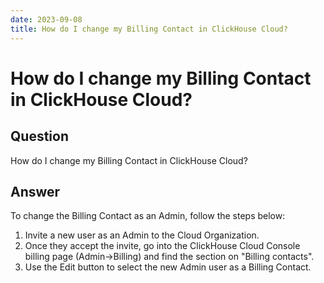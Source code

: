 ```yaml
---
date: 2023-09-08
title: How do I change my Billing Contact in ClickHouse Cloud?
---
```


# How do I change my Billing Contact in ClickHouse Cloud?

## Question

How do I change my Billing Contact in ClickHouse Cloud?

## Answer

To change the Billing Contact as an Admin, follow the steps below:

1. Invite a new user as an Admin to the Cloud Organization.
2. Once they accept the invite, go into the ClickHouse Cloud Console billing page (Admin->Billing) and find the section on "Billing contacts".
3. Use the Edit button to select the new Admin user as a Billing Contact.